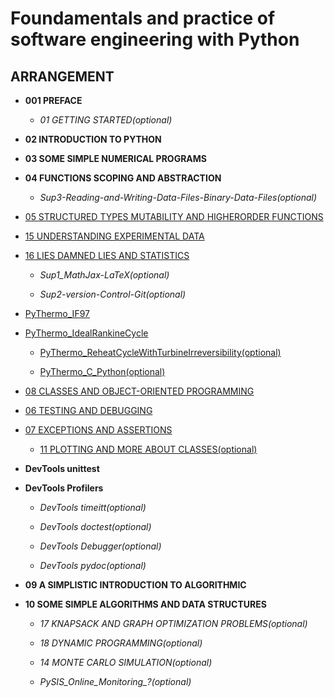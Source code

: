 
# Foundamentals and practice of software engineering with Python

## ARRANGEMENT

* **001 PREFACE**

  * *01 GETTING STARTED(optional)*

* **02 INTRODUCTION TO PYTHON**

* **03 SOME SIMPLE NUMERICAL PROGRAMS**

* **04 FUNCTIONS SCOPING AND ABSTRACTION**

  * *Sup3-Reading-and-Writing-Data-Files-Binary-Data-Files(optional)*

* [05 STRUCTURED TYPES MUTABILITY AND HIGHERORDER FUNCTIONS](http://nbviewer.ipython.org/github/PySEE/home/tree/S2017/notebook/05_STRUCTURED_TYPES_MUTABILITY_AND_HIGHERORDER_FUNCTIONS.ipynb)

* [15 UNDERSTANDING EXPERIMENTAL DATA](http://nbviewer.ipython.org/github/PySEE/home/tree/S2017/notebook/15_UNDERSTANDING_EXPERIMENTAL_DATA.ipynb)

* [16 LIES DAMNED LIES AND STATISTICS](http://nbviewer.ipython.org/github/PySEE/home/tree/S2017/notebook/16_LIES_DAMNED_LIES_AND_STATISTICS.ipynb)
  
  * *Sup1_MathJax-LaTeX(optional)*

  * *Sup2-version-Control-Git(optional)*

* [PyThermo_IF97](http://nbviewer.ipython.org/github/PySEE/home/tree/S2017/notebook/PyThermo_IF97.ipynb)

* [PyThermo_IdealRankineCycle](http://nbviewer.ipython.org/github/PySEE/home/tree/S2017/notebook/PyThermo_IdealRankineCycle.ipynb)

  * [PyThermo_ReheatCycleWithTurbineIrreversibility(optional)](http://nbviewer.ipython.org/github/PySEE/home/tree/S2017/notebook/PyThermo_ReheatCycleWithTurbineIrreversibility.ipynb)

  * [PyThermo_C_Python(optional)](http://nbviewer.ipython.org/github/PySEE/home/tree/S2017/notebook/PyThermo_C_Python.ipynb)

* [08 CLASSES AND OBJECT-ORIENTED PROGRAMMING](http://nbviewer.ipython.org/github/PySEE/home/tree/S2017/notebook/08_CLASSES_AND_OBJECT-ORIENTED_PROGRAMMING.ipynb.ipynb)

* [06 TESTING AND DEBUGGING](http://nbviewer.ipython.org/github/PySEE/home/tree/S2017/notebook/06_TESTING_AND_DEBUGGING.ipynb)

* [07 EXCEPTIONS AND ASSERTIONS](http://nbviewer.ipython.org/github/PySEE/home/tree/S2017/notebook/07_EXCEPTIONS_AND_ASSERTIONS.ipynb)

  * [11 PLOTTING AND MORE ABOUT CLASSES(optional)](http://nbviewer.ipython.org/github/PySEE/home/tree/S2017/notebook/11_PLOTTING_AND_MORE_ABOUT_CLASSES.ipynb)

* **DevTools unittest**

* **DevTools Profilers**

  * *DevTools timeitt(optional)*

  * *DevTools doctest(optional)*

  * *DevTools Debugger(optional)*

  * *DevTools pydoc(optional)*

* **09 A SIMPLISTIC INTRODUCTION TO ALGORITHMIC**

* **10 SOME SIMPLE ALGORITHMS AND DATA STRUCTURES**

  * *17 KNAPSACK AND GRAPH OPTIMIZATION PROBLEMS(optional)*

  * *18 DYNAMIC PROGRAMMING(optional)*

  * *14 MONTE CARLO SIMULATION(optional)*

  * *PySIS_Online_Monitoring_?(optional)*



